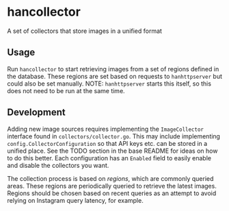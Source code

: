 # hancollector
A set of collectors that store images in a unified format

## Usage
Run `hancollector` to start retrieving images from a set of regions defined in the database.
These regions are set based on requests to `hanhttpserver` but could also be set manually.
NOTE: `hanhttpserver` starts this itself, so this does not need to be run at the same time.

## Development
Adding new image sources requires implementing the `ImageCollector` interface found in `collectors/collector.go`.
This may include implementing `config.CollectorConfiguration` so that API keys etc. can be stored in a unified place. See the TODO section in the base README for ideas on how to do this better. Each configuration has an `Enabled` field to easily enable and disable the collectors you want.

The collection process is based on *regions*, which are commonly queried areas. These regions are periodically queried to retrieve the latest images. Regions should be chosen based on recent queries as an attempt to avoid relying on Instagram query latency, for example.